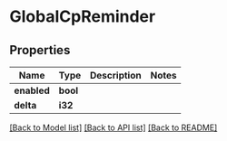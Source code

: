 # GlobalCpReminder

## Properties

Name | Type | Description | Notes
------------ | ------------- | ------------- | -------------
**enabled** | **bool** |  | 
**delta** | **i32** |  | 

[[Back to Model list]](../README.md#documentation-for-models) [[Back to API list]](../README.md#documentation-for-api-endpoints) [[Back to README]](../README.md)


